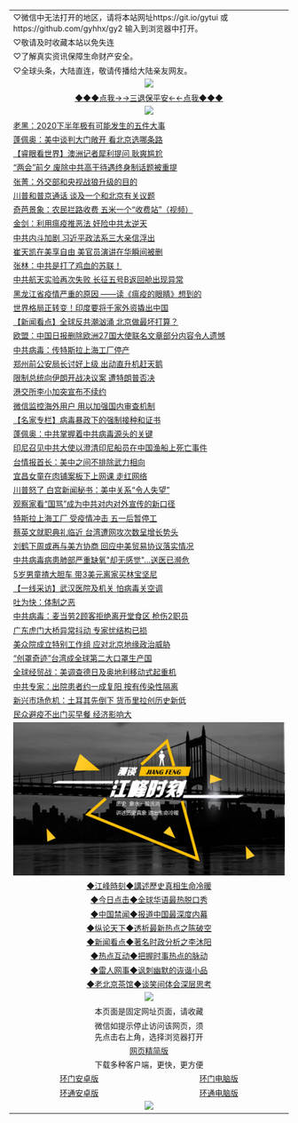  <table>
<tr>
<td colspan="2" align=left>
♡微信中无法打开的地区，请将本站网址https://git.io/gytui 或 https://github.com/gyhhx/gy2 输入到浏览器中打开。 
 </td>
</tr>
 <tr>
 <td colspan="2" align=left>
♡敬请及时收藏本站以免失连
  <tr>
<td colspan="2" align=left>
♡了解真实资讯保障生命财产安全。
 </td>
   <tr>
<td colspan="2" align=left>
♡全球头条，大陆直连，敬请传播给大陆亲友网友。
 </td>
</tr>

</td>
 </tr>
  <tr>
    <td colspan="2" align=center><img src="https://github.com/gyhhx/image-upload/blob/master/3t%20(1).jpg"></td>
 </tr>
 <tr><td colspan="2" align="center"><a href="https://img.xdraf.store/oo.aspx?name=ogQuit&key=ygwgqhhegmyfhual&from=gy">◆◆◆点我→→三退保平安←←点我◆◆◆</a></td></tr>
  <tr>
    <td colspan="2" align=center><img src="https://cdn.jsdelivr.net/gh/gyoupiodf/im1/%E7%BD%91%E9%97%A8%E6%96%B0%E9%97%BB1.jpg"></td>
 </tr>
<tr><td colspan="2" align="left"><a href="https://img.xdraf.store/?name=c1167831&key=ygwgqhhegmyfhual&from=gy">老黑：2020下半年极有可能发生的五件大事</a></td></tr>
<tr><td colspan="2" align="left"><a href="https://img.xdraf.store/?name=c1167805&key=ygwgqhhegmyfhual&from=gy">蓬佩奥：美中谈判大门敞开 看北京选哪条路</a></td></tr>
<tr><td colspan="2" align="left"><a href="https://img.xdraf.store/?name=c1167830&key=ygwgqhhegmyfhual&from=gy">【睿眼看世界】澳洲记者犀利提问 耿爽尴尬</a></td></tr>
<tr><td colspan="2" align="left"><a href="https://img.xdraf.store/?name=c1167853&key=ygwgqhhegmyfhual&from=gy">“两会”前夕 废除中共高干待遇终身制话题被重提</a></td></tr>
<tr><td colspan="2" align="left"><a href="https://img.xdraf.store/?name=c1167818&key=ygwgqhhegmyfhual&from=gy">张菁：外交部和央视战狼升级的目的</a></td></tr>
<tr><td colspan="2" align="left"><a href="https://img.xdraf.store/?name=c1167838&key=ygwgqhhegmyfhual&from=gy">川普和普京通话 谈及一个和北京有关议题</a></td></tr>
<tr><td colspan="2" align="left"><a href="https://img.xdraf.store/?name=c1167828&key=ygwgqhhegmyfhual&from=gy">奇芭景象：农民拦路收费  五米一个“收费站”（视频）</a></td></tr>
<tr><td colspan="2" align="left"><a href="https://img.xdraf.store/?name=c1167807&key=ygwgqhhegmyfhual&from=gy">金剑：利用瘟疫推恶法 奸险中共太逆天</a></td></tr>
<tr><td colspan="2" align="left"><a href="https://img.xdraf.store/?name=c1167836&key=ygwgqhhegmyfhual&from=gy">中共内斗加剧 习近平政法系三大亲信浮出</a></td></tr>
<tr><td colspan="2" align="left"><a href="https://img.xdraf.store/?name=c1167837&key=ygwgqhhegmyfhual&from=gy">崔天凯在美享自由 美官员演讲在华瞬间被删</a></td></tr>
<tr><td colspan="2" align="left"><a href="https://img.xdraf.store/?name=c1167806&key=ygwgqhhegmyfhual&from=gy">张林：中共是打了鸡血的苏联！</a></td></tr>
<tr><td colspan="2" align="left"><a href="https://img.xdraf.store/?name=c1167839&key=ygwgqhhegmyfhual&from=gy">中共航天实验再次失败 长征五号B返回舱出现异常</a></td></tr>
<tr><td colspan="2" align="left"><a href="https://img.xdraf.store/?name=c1167844&key=ygwgqhhegmyfhual&from=gy">黑龙江省疫情严重的原因 ——读《瘟疫的眼睛》想到的</a></td></tr>
<tr><td colspan="2" align="left"><a href="https://img.xdraf.store/?name=c1167811&key=ygwgqhhegmyfhual&from=gy">世界格局正转变！印度要将千家外资撬出中国</a></td></tr>
<tr><td colspan="2" align="left"><a href="https://img.xdraf.store/?name=c1167835&key=ygwgqhhegmyfhual&from=gy">【新闻看点】全球反共潮汹涌 北京做最坏打算？</a></td></tr>
<tr><td colspan="2" align="left"><a href="https://img.xdraf.store/?name=c1167850&key=ygwgqhhegmyfhual&from=gy">欧盟：中国日报删除欧洲27国大使联名文章部分内容令人遗憾</a></td></tr>
<tr><td colspan="2" align="left"><a href="https://img.xdraf.store/?name=c1167812&key=ygwgqhhegmyfhual&from=gy">中共病毒：传特斯拉上海工厂停产</a></td></tr>
<tr><td colspan="2" align="left"><a href="https://img.xdraf.store/?name=c1167816&key=ygwgqhhegmyfhual&from=gy">郑州前公安局长讨好上级 出动直升机赶天鹅</a></td></tr>
<tr><td colspan="2" align="left"><a href="https://img.xdraf.store/?name=c1167821&key=ygwgqhhegmyfhual&from=gy">限制总统向伊朗开战决议案 遭特朗普否决</a></td></tr>
<tr><td colspan="2" align="left"><a href="https://img.xdraf.store/?name=c1167852&key=ygwgqhhegmyfhual&from=gy">港交所李小加突宣布不续约</a></td></tr>
<tr><td colspan="2" align="left"><a href="https://img.xdraf.store/?name=c1167858&key=ygwgqhhegmyfhual&from=gy">微信监控海外用户 用以加强国内审查机制</a></td></tr>
<tr><td colspan="2" align="left"><a href="https://img.xdraf.store/?name=c1167862&key=ygwgqhhegmyfhual&from=gy">【名家专栏】病毒暴政下的强制接种和证书</a></td></tr>
<tr><td colspan="2" align="left"><a href="https://img.xdraf.store/?name=c1167849&key=ygwgqhhegmyfhual&from=gy">蓬佩奥：中共掌握着中共病毒源头的关键</a></td></tr>
<tr><td colspan="2" align="left"><a href="https://img.xdraf.store/?name=c1167809&key=ygwgqhhegmyfhual&from=gy">印尼召见中共大使以澄清印尼船员在中国渔船上死亡事件</a></td></tr>
<tr><td colspan="2" align="left"><a href="https://img.xdraf.store/?name=c1167866&key=ygwgqhhegmyfhual&from=gy">台情报首长：美中之间不排除武力相向</a></td></tr>
<tr><td colspan="2" align="left"><a href="https://img.xdraf.store/?name=c1167825&key=ygwgqhhegmyfhual&from=gy">宜昌女童在肉铺案板下上网课 走红网络</a></td></tr>
<tr><td colspan="2" align="left"><a href="https://img.xdraf.store/?name=c1167842&key=ygwgqhhegmyfhual&from=gy">川普怒了 白宫新闻秘书：美中关系“令人失望”</a></td></tr>
<tr><td colspan="2" align="left"><a href="https://img.xdraf.store/?name=c1167864&key=ygwgqhhegmyfhual&from=gy">观察家看“国骂”成为中共对内对外宣传的新口径</a></td></tr>
<tr><td colspan="2" align="left"><a href="https://img.xdraf.store/?name=c1167817&key=ygwgqhhegmyfhual&from=gy">特斯拉上海工厂 受疫情冲击 五一后暂停工</a></td></tr>
<tr><td colspan="2" align="left"><a href="https://img.xdraf.store/?name=c1167851&key=ygwgqhhegmyfhual&from=gy">蔡英文就职典礼临近 台湾遭网攻次数呈增长势头</a></td></tr>
<tr><td colspan="2" align="left"><a href="https://img.xdraf.store/?name=c1167860&key=ygwgqhhegmyfhual&from=gy">刘鹤下周或再与美方协商 回应中美贸易协议落实情况</a></td></tr>
<tr><td colspan="2" align="left"><a href="https://img.xdraf.store/?name=c1167870&key=ygwgqhhegmyfhual&from=gy">中共病毒病患肺部严重缺氧&quot;却无感觉&quot;…送医已濒危</a></td></tr>
<tr><td colspan="2" align="left"><a href="https://img.xdraf.store/?name=c1167822&key=ygwgqhhegmyfhual&from=gy">5岁男童揸大胆车 带3美元离家买林宝坚尼</a></td></tr>
<tr><td colspan="2" align="left"><a href="https://img.xdraf.store/?name=c1167826&key=ygwgqhhegmyfhual&from=gy">【一线采访】武汉医院及机关 怕病毒关空调</a></td></tr>
<tr><td colspan="2" align="left"><a href="https://img.xdraf.store/?name=c1167841&key=ygwgqhhegmyfhual&from=gy">吐为快：体制之恶</a></td></tr>
<tr><td colspan="2" align="left"><a href="https://img.xdraf.store/?name=c1167820&key=ygwgqhhegmyfhual&from=gy">中共病毒：麦当劳2顾客拒绝离开堂食区 枪伤2职员</a></td></tr>
<tr><td colspan="2" align="left"><a href="https://img.xdraf.store/?name=c1167871&key=ygwgqhhegmyfhual&from=gy">广东虎门大桥异常抖动 专家忧结构已损</a></td></tr>
<tr><td colspan="2" align="left"><a href="https://img.xdraf.store/?name=c1167874&key=ygwgqhhegmyfhual&from=gy">美众院成立特别工作组 应对北京地缘政治威胁</a></td></tr>
<tr><td colspan="2" align="left"><a href="https://img.xdraf.store/?name=c1167875&key=ygwgqhhegmyfhual&from=gy">“创罩奇迹”台湾成全球第二大口罩生产国</a></td></tr>
<tr><td colspan="2" align="left"><a href="https://img.xdraf.store/?name=c1167855&key=ygwgqhhegmyfhual&from=gy">全球经贸战：美调查德日及奥地利移动式起重机</a></td></tr>
<tr><td colspan="2" align="left"><a href="https://img.xdraf.store/?name=c1167843&key=ygwgqhhegmyfhual&from=gy">中共专家：出院患者约一成复阳 按有传染性隔离</a></td></tr>
<tr><td colspan="2" align="left"><a href="https://img.xdraf.store/?name=c1167819&key=ygwgqhhegmyfhual&from=gy">新兴市场危机：土耳其先倒下 货币里拉创历史新低</a></td></tr>
<tr><td colspan="2" align="left"><a href="https://img.xdraf.store/?name=c1167833&key=ygwgqhhegmyfhual&from=gy">民众避疫不出门买早餐 经济影响大</a></td></tr>

 <tr>
   <td colspan="2" align=center><img src="https://github.com/gyoupiodf/im1/blob/master/jf-1.jpg"></td>
  </tr>
   <tr>
   <td colspan="2" align=center> 
<a href="https://img.xdraf.store/oo.aspx?name=c922850&key=ygwgqhhegmyfhual&from=gy&tag=9877">◆江峰時刻◆講述歷史真相生命冷暖</a><br/>
    </td>
  </tr>
   <tr>
   <td colspan="2" align=center> 
<a href="https://img.xdraf.store/oo.aspx?name=c816850&key=ygwgqhhegmyfhual&from=gy&tag=9877">◆今日点击◆全球华语最热脱口秀</a><br/>
    </td>
  </tr>
  <tr>
  <td colspan="2" align=center>
<a href="https://img.xdraf.store/oo.aspx?name=c816860&key=ygwgqhhegmyfhual&from=gy&tag=99733110">◆中国禁闻◆报道中国最深度内幕</a><br/>
   </tr>
  <tr>
     <td colspan="2" align=center>
<a href="https://img.xdraf.store/oo.aspx?name=c816855&key=ygwgqhhegmyfhual&from=gy&tag=997110">◆纵论天下◆透析最新热点之陈破空</a><br/>
   </tr>
   <tr>
      <td colspan="2" align=center>
<a href="https://img.xdraf.store/oo.aspx?name=c838308&key=ygwgqhhegmyfhual&from=gy&tag=9973110">◆新闻看点◆著名时政分析之李沐阳</a><br/>
   </tr>
   <tr>
     <td colspan="2" align=center>
<a href="https://img.xdraf.store/oo.aspx?name=c816852&key=ygwgqhhegmyfhual&from=gy&tag=9733110">◆热点互动◆把握时事热点的脉动</a><br/>
   </tr>
   <tr>
      <td colspan="2" align=center>
<a href="https://img.xdraf.store/oo.aspx?name=c816694&key=ygwgqhhegmyfhual&from=gy&tag=93310">◆雷人网事◆讽刺幽默的诙谐小品</a><br/>
   </tr>
   <tr>
    <td colspan="2" align=center>
<a href="https://img.xdraf.store/oo.aspx?name=c816650&key=ygwgqhhegmyfhual&from=gy&tag=9973110">◆老北京茶馆◆谈笑间体会深层思考</a><br/>
   </tr>
 
  <tr>
    <td colspan="2" align="center"><img src="https://cdn.jsdelivr.net/gh/opipe/up/oGate65.jpg"/></td>
  </tr>
  <tr>
    <td colspan="2" align="center">本页面是固定网址页面，请收藏</td>
  <tr>
  <tr>
    <td colspan="2" align="center">微信如提示停止访问该网页，须<br/>先点击右上角，选择浏览器打开</td>
  <tr>
  <tr>
    <td colspan="2" align="center"><a href="https://gitcdn.xyz/cdn/otiny/up/master/show004.htm">网页精简版</a></td>
  </tr>
  <tr>
    <td colspan="2" align="center">下载多种客户端，更快，更方便</td>
  <tr>
  <tr>
    <td align="center"><a href="https://cdn.jsdelivr.net/gh/opipe/up/oGatea.apk">环门安卓版</a></td>
    <td align="center"><a href="https://cdn.jsdelivr.net/gh/opipe/up/oGate.zip">环门电脑版</a></td>
  </tr>
  <tr>
    <td align="center"><a href="https://cdn.jsdelivr.net/gh/opipe/up/oPipe.apk">环通安卓版</a></td>
    <td align="center"><a href="https://raw.githubusercontent.com/opipe/up/master/oPipe.zip">环通电脑版</a></td>
  </tr>
  <tr>
    <td colspan="2" align="center"><img src="https://cdn.jsdelivr.net/gh/opipe/up/oGate640.jpg"/></td>
  </tr>
</table>
